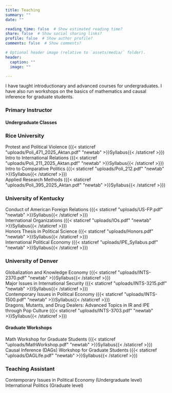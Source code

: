 ```yaml
---
title: Teaching
summary: ""
date: ""

reading_time: false  # Show estimated reading time?
share: false  # Show social sharing links?
profile: false  # Show author profile?
comments: false  # Show comments?

# Optional header image (relative to `assets/media/` folder).
header:
  caption: ""
  image: ""

---
```

I have taught introductionary and advanced courses for undergraduates. I have also run workshops on the basics of mathematics and causal inference for graduate students. 

### **Primary Instructor**

#### **Undergraduate Classes**

### **Rice University**
Protest and Political Violence ({{< staticref "uploads/Poli_471_2025_Aktan.pdf" "newtab" >}}Syllabus{{< /staticref >}}) \
Intro to International Relations ({{< staticref "uploads/Poli_211_2025_Aktan.pdf" "newtab" >}}Syllabus{{< /staticref >}}) \
Intro to Comparative Politics ({{< staticref "uploads/Poli_212.pdf" "newtab" >}}Syllabus{{< /staticref >}}) \
Applied Research Methods ({{< staticref "uploads/Poli_395_2025_Aktan.pdf" "newtab" >}}Syllabus{{< /staticref >}}) 

### **University of Kentucky**
Conduct of American Foreign Relations ({{< staticref "uploads/US-FP.pdf" "newtab" >}}Syllabus{{< /staticref >}}) \
International Organizations ({{< staticref "uploads/IOs.pdf" "newtab" >}}Syllabus{{< /staticref >}}) \
Honors Thesis in Political Science ({{< staticref "uploads/Honors.pdf" "newtab" >}}Syllabus{{< /staticref >}}) \
International Political Economy ({{< staticref "uploads/IPE_Syllabus.pdf" "newtab" >}}Syllabus{{< /staticref >}}) 

### **University of Denver**
Globalization and Knowledge Economy ({{< staticref "uploads/INTS-2370.pdf" "newtab" >}}Syllabus{{< /staticref >}}) \
Major Issues in International Security ({{< staticref "uploads/INTS-3215.pdf" "newtab" >}}Syllabus{{< /staticref >}})\
Contemporary Issues in Political Economy ({{< staticref "uploads/INTS-1500.pdf" "newtab" >}}Syllabus{{< /staticref >}}) \
Dragons, Mutants, and Drug Dealers: Advanced Topics in IR and IPE through Pop Culture ({{< staticref "uploads/INTS-3703.pdf" "newtab" >}}Syllabus{{< /staticref >}}) 



#### **Graduate Workshops**
Math Workshop for Graduate Students ({{< staticref "uploads/MathWorkshop.pdf" "newtab" >}}Syllabus{{< /staticref >}}) \
Causal Inference (DAGs) Workshop for Graduate Students ({{< staticref "uploads/DAGLife.pdf" "newtab" >}}Syllabus{{< /staticref >}}) 

### **Teaching Assistant** 

Contemporary Issues in Political Economy (Undergraduate level)
International Politics (Graduate level)